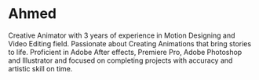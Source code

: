 # Ahmed
Creative Animator with 3 years of experience in Motion Designing and Video Editing field. Passionate about Creating Animations that bring stories to life. Proficient in Adobe After effects, Premiere Pro, Adobe Photoshop and Illustrator and focused on completing projects with accuracy and artistic skill on time.
